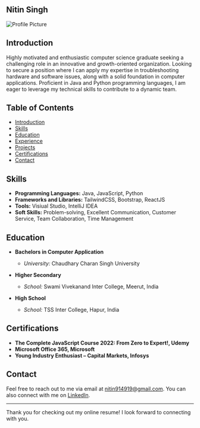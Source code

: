 ## Nitin Singh
![Profile Picture](link-to-profile-picture.jpg)

## Introduction

Highly motivated and enthusiastic computer science graduate seeking a challenging role in an innovative and growth-oriented organization. Looking to secure a position where I can apply my expertise in troubleshooting hardware and software issues, along with a solid foundation in computer applications. Proficient in Java and Python programming languages, I am eager to leverage my technical skills to contribute to a dynamic team.

## Table of Contents

- [Introduction](#introduction)
- [Skills](#skills)
- [Education](#education)
- [Experience](#experience)
- [Projects](#projects)
- [Certifications](#certifications)
- [Contact](#contact)

## Skills

- **Programming Languages:** Java, JavaScript, Python
- **Frameworks and Libraries:** TailwindCSS, Bootstrap, ReactJS
- **Tools:** Visiual Studio, IntelliJ IDEA
- **Soft Skills:** Problem-solving, Excellent Communication, Customer Service, Team Collaboration, Time Management

## Education
- **Bachelors in Computer Application**
  - *University:* Chaudhary Charan Singh University

- **Higher Secondary**
  - *School:* Swami Vivekanand Inter College, Meerut, India

- **High School**
  - *School:* TSS Inter College, Hapur, India

 <!-- ## Experience

**[Job Title], [Company Name]**
- *Date Range:* [Month/Year - Month/Year]
- *Responsibilities and Achievements:*
  - [Bullet points highlighting your key responsibilities and achievements]

**[Job Title], [Company Name]**
- *Date Range:* [Month/Year - Month/Year]
- *Responsibilities and Achievements:*
  - [Bullet points highlighting your key responsibilities and achievements]

## Projects

### [Project Name]

- *Description:* [Brief description of the project]
- *Technologies Used:* [List of technologies, languages, frameworks, etc.]
- *Link:* [Link to the project repository or live demo]

### [Project Name]

- *Description:* [Brief description of the project]
- *Technologies Used:* [List of technologies, languages, frameworks, etc.]
- *Link:* [Link to the project repository or live demo] -->

## Certifications

- **The Complete JavaScript Course 2022: From Zero to Expert!, Udemy**
- **Microsoft Office 365, Microsoft**
- **Young Industry Enthusiast – Capital Markets, Infosys**

## Contact

Feel free to reach out to me via email at nitin914919@gmail.com. You can also connect with me on [LinkedIn](https://www.linkedin.com/in/nitinbhojsingh).

---

Thank you for checking out my online resume! I look forward to connecting with you.
